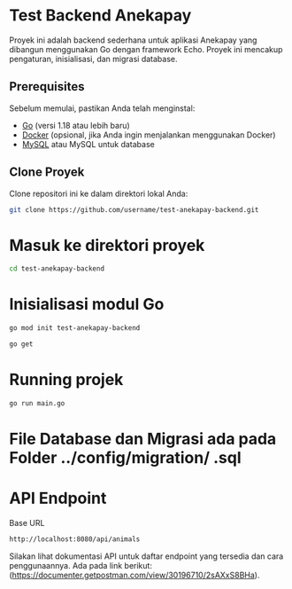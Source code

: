 # Test Backend Anekapay

Proyek ini adalah backend sederhana untuk aplikasi Anekapay yang dibangun menggunakan Go dengan framework Echo. Proyek ini mencakup pengaturan, inisialisasi, dan migrasi database.

## Prerequisites

Sebelum memulai, pastikan Anda telah menginstal:

- [Go](https://golang.org/doc/install) (versi 1.18 atau lebih baru)
- [Docker](https://docs.docker.com/get-docker/) (opsional, jika Anda ingin menjalankan menggunakan Docker)
- [MySQL](https://www.mysql.com/downloads/) atau MySQL untuk database

## Clone Proyek
Clone repositori ini ke dalam direktori lokal Anda:
```bash
git clone https://github.com/username/test-anekapay-backend.git
```
# Masuk ke direktori proyek
```bash
cd test-anekapay-backend
```
# Inisialisasi modul Go
```bash
go mod init test-anekapay-backend
```
```bash
go get
```
# Running projek
```bash
go run main.go
```
# File Database dan Migrasi ada pada Folder ../config/migration/ .sql

# API Endpoint
Base URL
```bash
http://localhost:8080/api/animals
```
Silakan lihat dokumentasi API untuk daftar endpoint yang tersedia dan cara penggunaannya. Ada pada link berikut: 
(https://documenter.getpostman.com/view/30196710/2sAXxS8BHa).

